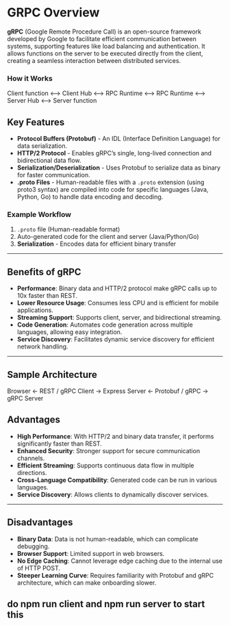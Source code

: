 # GRPC Overview

**gRPC** (Google Remote Procedure Call) is an open-source framework developed by Google to facilitate efficient communication between systems, supporting features like load balancing and authentication. It allows functions on the server to be executed directly from the client, creating a seamless interaction between distributed services.

### How it Works
Client function <--> Client Hub <--> RPC Runtime <--> RPC Runtime <--> Server Hub <--> Server function


## Key Features

- **Protocol Buffers (Protobuf)** - An IDL (Interface Definition Language) for data serialization.
- **HTTP/2 Protocol** - Enables gRPC’s single, long-lived connection and bidirectional data flow.
- **Serialization/Deserialization** - Uses Protobuf to serialize data as binary for faster communication.
- **.proto Files** - Human-readable files with a `.proto` extension (using proto3 syntax) are compiled into code for specific languages (Java, Python, Go) to handle data encoding and decoding.

### Example Workflow
1. `.proto` file (Human-readable format)
2. Auto-generated code for the client and server (Java/Python/Go)
3. **Serialization** - Encodes data for efficient binary transfer

---

## Benefits of gRPC

- **Performance**: Binary data and HTTP/2 protocol make gRPC calls up to 10x faster than REST.
- **Lower Resource Usage**: Consumes less CPU and is efficient for mobile applications.
- **Streaming Support**: Supports client, server, and bidirectional streaming.
- **Code Generation**: Automates code generation across multiple languages, allowing easy integration.
- **Service Discovery**: Facilitates dynamic service discovery for efficient network handling.

---

## Sample Architecture

Browser <- REST / gRPC Client -> Express Server <- Protobuf / gRPC -> gRPC Server



## Advantages

- **High Performance**: With HTTP/2 and binary data transfer, it performs significantly faster than REST.
- **Enhanced Security**: Stronger support for secure communication channels.
- **Efficient Streaming**: Supports continuous data flow in multiple directions.
- **Cross-Language Compatibility**: Generated code can be run in various languages.
- **Service Discovery**: Allows clients to dynamically discover services.

---

## Disadvantages

- **Binary Data**: Data is not human-readable, which can complicate debugging.
- **Browser Support**: Limited support in web browsers.
- **No Edge Caching**: Cannot leverage edge caching due to the internal use of HTTP POST.
- **Steeper Learning Curve**: Requires familiarity with Protobuf and gRPC architecture, which can make onboarding slower.


##  do npm run client and npm run server to start this